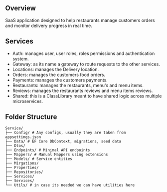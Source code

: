 ## Overview
SaaS application designed to help restaurants manage customers orders and monitor delivery progress in real time.

## Services
- Auth: manages user, user roles, roles permissions and authentication system.
- Gateway: as its name a gateway to route requests to the other services.
- Locations: manages the Delivery location.
- Orders: manages the customers food orders.
- Payments: manages the customers payments.
- Restaurants: manages the restaurants, menu's and menu items.
- Reviews: manages the restaurants reviews and menu items reviews.
- Shared: this is a ClassLibrary meant to have shared logic across multiple microservices.

## Folder Structure
```
Service/
├── Config/ # Any configs, usually they are taken from appsettings.json
├── Data/ # EF Core DbContext, migrations, seed data
├── Dtos/
├── Endpoints/ # Minimal API endpoints
├── Mappers/ # Manual Mappers using extensions
├── Models/ # Service entities
├── Mirgations/
├── Properties/
├── Repositories/
├── Services/
├── Services/
└── Utils/ # in case its needed we can have utilities here
```
